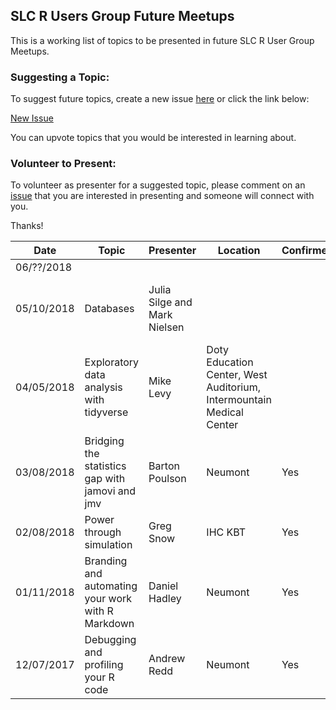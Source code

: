 ## SLC R Users Group Future Meetups
This is a working list of topics to be presented in future SLC R User Group Meetups.

### Suggesting a Topic:
To suggest future topics, create a new issue [here](https://github.com/slc-rug/future-meetups/issues) or click the link below:

[New Issue](https://github.com/slc-rug/future-meetups/issues/new)

You can upvote topics that you would be interested in learning about.

### Volunteer to Present:
To volunteer as presenter for a suggested topic, please comment on an [issue](https://github.com/slc-rug/future-meetups/issues) that you are interested in presenting and someone will connect with you.

Thanks!

|Date|Topic|Presenter|Location|Confirmed|Notes|
|---|---|---|---|---|---|
|06/??/2018| | | | | |
|05/10/2018|Databases|Julia Silge and Mark Nielsen|   |   |Venifi is potential location for this meetup|
|04/05/2018|Exploratory data analysis with tidyverse|Mike Levy|Doty Education Center, West Auditorium, Intermountain Medical Center|   |   |
|03/08/2018|Bridging the statistics gap with jamovi and jmv|Barton Poulson|Neumont|Yes|   |
|02/08/2018|Power through simulation|Greg Snow|IHC KBT|Yes|[GitHub repo](https://github.com/slc-rug/2018-02-power-simulation)|
|01/11/2018|Branding and automating your work with R Markdown|Daniel Hadley|Neumont|Yes|[GitHub repo](https://github.com/Sorenson-Impact/rmarkdown-branding-talk)|
|12/07/2017|Debugging and profiling your R code|Andrew Redd|Neumont|Yes|See `xlsx.R` download [here](https://sites.google.com/site/utahrug/files).|

